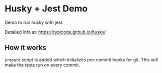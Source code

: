 # Husky + Jest Demo

Demo to run husky with jest.

Detailed info at: https://typicode.github.io/husky/

## How it works

`prepare` script is added which initializes pre-commit hooks for git. This will make the tests run on every commit. 
